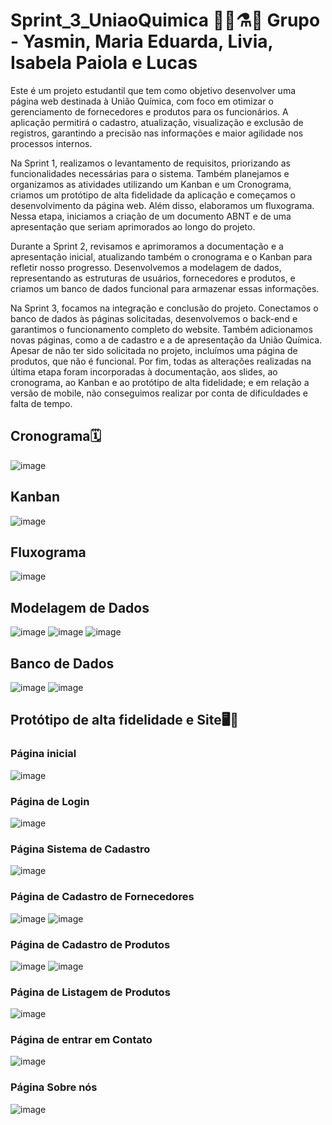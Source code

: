 # Sprint_3_UniaoQuimica 👩‍🔬⚗️🧪 Grupo - Yasmin, Maria Eduarda, Livia, Isabela Paiola e Lucas

Este é um projeto estudantil que tem como objetivo desenvolver uma página web destinada à União Química, com foco em otimizar o gerenciamento de fornecedores e produtos para os funcionários. A aplicação permitirá o cadastro, atualização, visualização e exclusão de registros, garantindo a precisão nas informações e maior agilidade nos processos internos.

Na Sprint 1, realizamos o levantamento de requisitos, priorizando as funcionalidades necessárias para o sistema. Também planejamos e organizamos as atividades utilizando um Kanban e um Cronograma, criamos um protótipo de alta fidelidade da aplicação e começamos o desenvolvimento da página web. Além disso, elaboramos um fluxograma. Nessa etapa, iniciamos a criação de um documento ABNT e de uma apresentação que seriam aprimorados ao longo do projeto.

Durante a Sprint 2, revisamos e aprimoramos a documentação e a apresentação inicial, atualizando também o cronograma e o Kanban para refletir nosso progresso. Desenvolvemos a modelagem de dados, representando as estruturas de usuários, fornecedores e produtos, e criamos um banco de dados funcional para armazenar essas informações.

Na Sprint 3, focamos na integração e conclusão do projeto. Conectamos o banco de dados às páginas solicitadas, desenvolvemos o back-end e garantimos o funcionamento completo do website. Também adicionamos novas páginas, como a de cadastro e a de apresentação da União Química. Apesar de não ter sido solicitada no projeto, incluímos uma página de produtos, que não é funcional. Por fim, todas as alterações realizadas na última etapa foram incorporadas à documentação, aos slides, ao cronograma, ao Kanban e ao protótipo de alta fidelidade; e em relação a versão de mobile, não conseguimos realizar por conta de dificuldades e falta de tempo. 

## Cronograma🗓️
![image](https://github.com/user-attachments/assets/593eaf22-e6d2-4d06-b84f-3c1ee44b883f)


## Kanban
![image](https://github.com/user-attachments/assets/00d1c21f-3338-41eb-a487-5973759462b8)


## Fluxograma
![image](https://github.com/user-attachments/assets/12162cf6-ec42-42b9-89d6-2da41809f711)


## Modelagem de Dados
![image](https://github.com/user-attachments/assets/62db4d4e-4a64-4051-92d3-071685b8a142)
![image](https://github.com/user-attachments/assets/fcb35ff7-25a9-4c4a-8de3-05bb3448560a)
![image](https://github.com/user-attachments/assets/4ee624e5-b3ae-45ae-8385-ed1fc70b5df4)


## Banco de Dados
![image](https://github.com/user-attachments/assets/68cec6c2-ab22-400f-b321-3e7782ba6a13)
![image](https://github.com/user-attachments/assets/66394ba9-0dbe-4de1-86e0-8727ca2f8a78)


## Protótipo de alta fidelidade e Site🖥️📱

### Página inicial 
![image](https://github.com/user-attachments/assets/963abc64-11d2-45d9-b5bb-5153cbcfdc12)

### Página de Login
![image](https://github.com/user-attachments/assets/ab0d0819-1329-4f21-9844-43e2313a7ca6)

### Página Sistema de Cadastro
![image](https://github.com/user-attachments/assets/06844f69-1ab4-4279-afe1-93c06f710c5a)

### Página de Cadastro de Fornecedores 
![image](https://github.com/user-attachments/assets/4f35719e-b60b-428b-93c7-5ad6d7ab5c43)
![image](https://github.com/user-attachments/assets/f4d9265e-ec10-4356-be17-3d750864ee7b)


### Página de Cadastro de Produtos 
![image](https://github.com/user-attachments/assets/774fe010-3487-495e-80d8-1787d04deb2b)
![image](https://github.com/user-attachments/assets/a40b4872-5c28-4ac8-9077-1e010502643c)


### Página de Listagem de Produtos 
![image](https://github.com/user-attachments/assets/a6466a53-5fed-4862-ab21-7080e1d2bf23)

### Página de entrar em Contato
![image](https://github.com/user-attachments/assets/f0873e22-80f8-427a-8472-7c4e0d9f194c)

### Página Sobre nós 
![image](https://github.com/user-attachments/assets/2f7f349a-f619-4a88-9909-2e1e79e20523)



